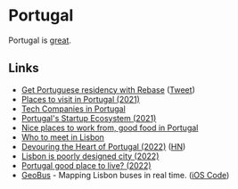 # Portugal

Portugal is [great](https://twitter.com/tomazstolfa/status/1454441367359430663).

## Links

- [Get Portuguese residency with Rebase](https://rebase.co/portugal) ([Tweet](https://twitter.com/devonzuegel/status/1454508407319371780))
- [Places to visit in Portugal (2021)](https://twitter.com/andreasklinger/status/1458125885249294339)
- [Tech Companies in Portugal](https://github.com/marmelo/tech-companies-in-portugal)
- [Portugal's Startup Ecosystem (2021)](https://idcportugal.com/wp-content/uploads/2021/Startup_Final.pdf)
- [Nice places to work from, good food in Portugal](https://twitter.com/monicalent/status/1513236925234225153)
- [Who to meet in Lisbon](https://twitter.com/frankdilo/status/1521417284090314753)
- [Devouring the Heart of Portugal (2022)](https://www.damninteresting.com/devouring-the-heart-of-portugal/) ([HN](https://news.ycombinator.com/item?id=31277743))
- [Lisbon is poorly designed city (2022)](https://twitter.com/MaxRovensky/status/1530481185285095429)
- [Portugal good place to live? (2022)](https://www.reddit.com/r/cscareerquestionsEU/comments/z4jvoi/portugal_good_place_to_live/)
- [GeoBus](https://joao.earth/geobus) - Mapping Lisbon buses in real time. ([iOS Code](https://github.com/GeoBus/GeoBus-iOS))
